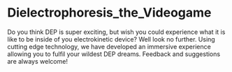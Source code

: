 # Dielectrophoresis_the_Videogame
Do you think DEP is super exciting, but wish you could experience what it is like to be inside of you electrokinetic device? Well look no further. Using cutting edge technology, we have developed an immersive experience allowing you to fulfil your wildest DEP dreams. Feedback and suggestions are always welcome!
